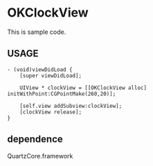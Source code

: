 OKClockView
===========

This is sample code.

USAGE
-----

    - (void)viewDidLoad {
        [super viewDidLoad];
    
        UIView * clockView = [[OKClockView alloc] initWithPoint:CGPointMake(260,20)];
    
        [self.view addSubview:clockView];
        [clockView release];
    }

dependence
----------

QuartzCore.framework

